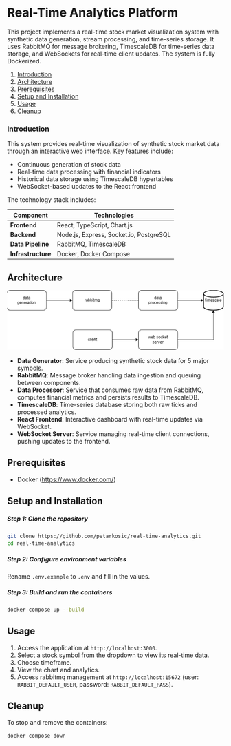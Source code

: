 # Real-Time Analytics Platform

This project implements a real-time stock market visualization system with synthetic data generation, stream processing, and time-series storage. It uses RabbitMQ for message brokering, TimescaleDB for time-series data storage, and WebSockets for real-time client updates. The system is fully Dockerized.

1. [Introduction](#introduction)
2. [Architecture](#architecture)
3. [Prerequisites](#prerequisites)
4. [Setup and Installation](#setup-and-installation)
5. [Usage](#usage)
6. [Cleanup](#cleanup)

### Introduction

This system provides real-time visualization of synthetic stock market data through an interactive web interface. Key features include:

- Continuous generation of stock data
- Real-time data processing with financial indicators
- Historical data storage using TimescaleDB hypertables
- WebSocket-based updates to the React frontend

The technology stack includes:

| Component          | Technologies                            |
| ------------------ | --------------------------------------- |
| **Frontend**       | React, TypeScript, Chart.js             |
| **Backend**        | Node.js, Express, Socket.io, PostgreSQL |
| **Data Pipeline**  | RabbitMQ, TimescaleDB                   |
| **Infrastructure** | Docker, Docker Compose                  |

## Architecture

![Architecture Diagram](./architecture.png)

- **Data Generator**: Service producing synthetic stock data for 5 major symbols.
- **RabbitMQ**: Message broker handling data ingestion and queuing between components.
- **Data Processor**: Service that consumes raw data from RabbitMQ, computes financial metrics and persists results to TimescaleDB.
- **TimescaleDB**: Time-series database storing both raw ticks and processed analytics.
- **React Frontend**: Interactive dashboard with real-time updates via WebSocket.
- **WebSocket Server**: Service managing real-time client connections, pushing updates to the frontend.

## Prerequisites

- Docker (https://www.docker.com/)

## Setup and Installation

##### Step 1: Clone the repository

```bash
git clone https://github.com/petarkosic/real-time-analytics.git
cd real-time-analytics
```

##### Step 2: Configure environment variables

Rename `.env.example` to `.env` and fill in the values.

##### Step 3: Build and run the containers

```bash
docker compose up --build
```

## Usage

1. Access the application at `http://localhost:3000`.
2. Select a stock symbol from the dropdown to view its real-time data.
3. Choose timeframe.
4. View the chart and analytics.
5. Access rabbitmq management at `http://localhost:15672` (user: `RABBIT_DEFAULT_USER`, password: `RABBIT_DEFAULT_PASS`).

## Cleanup

To stop and remove the containers:

```bash
docker compose down
```
